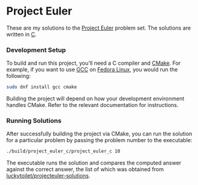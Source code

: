 # Project Euler

These are my solutions to the [Project Euler][project-euler-site] problem set. The solutions are written in [C][c-lang].

[project-euler-site]: https://projecteuler.net/
[c-lang]: https://en.wikipedia.org/wiki/C_(programming_language)

### Development Setup

To build and run this project, you'll need a C compiler and [CMake][cmake]. For example, if you want to use [GCC][gcc] on [Fedora Linux][fedora], you would run the following:

```bash
sudo dnf install gcc cmake
```

Building the project will depend on how your development environment handles CMake. Refer to the relevant documentation for instructions.


[cmake]: https://cmake.org/
[gcc]: https://gcc.gnu.org/
[fedora]: https://fedoraproject.org/

### Running Solutions

After successfully building the project via CMake, you can run the solution for a particular problem by passing the problem number to the executable:

```bash
./build/project_euler_c/project_euler_c 10
```

The executable runs the solution and compares the computed answer against the correct answer, the list of which was obtained from [luckytoilet/projecteuler-solutions][projecteuler-solutions].

[projecteuler-solutions]: https://github.com/luckytoilet/projecteuler-solutions

